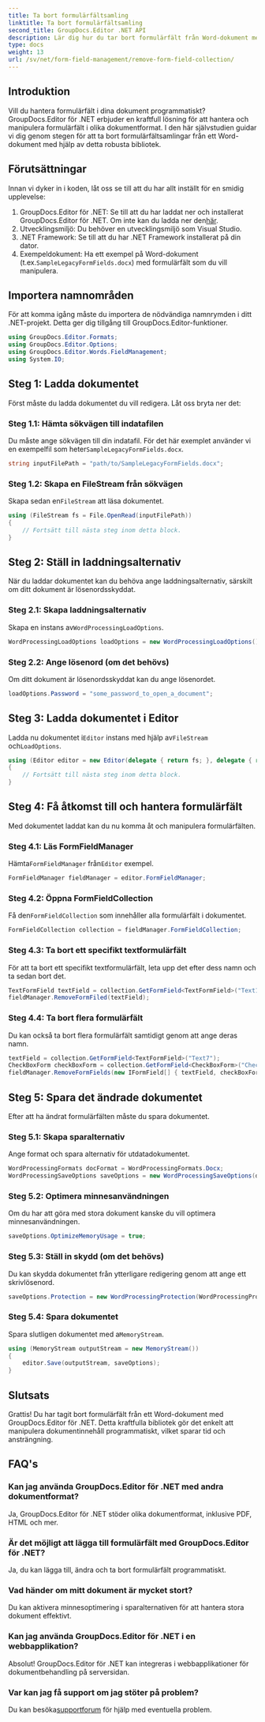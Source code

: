 ```yaml
---
title: Ta bort formulärfältsamling
linktitle: Ta bort formulärfältsamling
second_title: GroupDocs.Editor .NET API
description: Lär dig hur du tar bort formulärfält från Word-dokument med GroupDocs.Editor för .NET med denna steg-för-steg-guide. Idealisk för utvecklare.
type: docs
weight: 13
url: /sv/net/form-field-management/remove-form-field-collection/
---
```

## Introduktion
Vill du hantera formulärfält i dina dokument programmatiskt? GroupDocs.Editor för .NET erbjuder en kraftfull lösning för att hantera och manipulera formulärfält i olika dokumentformat. I den här självstudien guidar vi dig genom stegen för att ta bort formulärfältsamlingar från ett Word-dokument med hjälp av detta robusta bibliotek. 
## Förutsättningar
Innan vi dyker in i koden, låt oss se till att du har allt inställt för en smidig upplevelse:
1. GroupDocs.Editor för .NET: Se till att du har laddat ner och installerat GroupDocs.Editor för .NET. Om inte kan du ladda ner den[här](https://releases.groupdocs.com/editor/net/).
2. Utvecklingsmiljö: Du behöver en utvecklingsmiljö som Visual Studio.
3. .NET Framework: Se till att du har .NET Framework installerat på din dator.
4.  Exempeldokument: Ha ett exempel på Word-dokument (t.ex.`SampleLegacyFormFields.docx`) med formulärfält som du vill manipulera.

## Importera namnområden
För att komma igång måste du importera de nödvändiga namnrymden i ditt .NET-projekt. Detta ger dig tillgång till GroupDocs.Editor-funktioner.
```csharp
using GroupDocs.Editor.Formats;
using GroupDocs.Editor.Options;
using GroupDocs.Editor.Words.FieldManagement;
using System.IO;
```
## Steg 1: Ladda dokumentet
Först måste du ladda dokumentet du vill redigera. Låt oss bryta ner det:
### Steg 1.1: Hämta sökvägen till indatafilen
 Du måste ange sökvägen till din indatafil. För det här exemplet använder vi en exempelfil som heter`SampleLegacyFormFields.docx`.
```csharp
string inputFilePath = "path/to/SampleLegacyFormFields.docx";
```
### Steg 1.2: Skapa en FileStream från sökvägen
 Skapa sedan en`FileStream` att läsa dokumentet.
```csharp
using (FileStream fs = File.OpenRead(inputFilePath))
{
    // Fortsätt till nästa steg inom detta block.
}
```
## Steg 2: Ställ in laddningsalternativ
När du laddar dokumentet kan du behöva ange laddningsalternativ, särskilt om ditt dokument är lösenordsskyddat.
### Steg 2.1: Skapa laddningsalternativ
 Skapa en instans av`WordProcessingLoadOptions`.
```csharp
WordProcessingLoadOptions loadOptions = new WordProcessingLoadOptions();
```
### Steg 2.2: Ange lösenord (om det behövs)
Om ditt dokument är lösenordsskyddat kan du ange lösenordet.
```csharp
loadOptions.Password = "some_password_to_open_a_document";
```
## Steg 3: Ladda dokumentet i Editor
 Ladda nu dokumentet i`Editor` instans med hjälp av`FileStream` och`LoadOptions`.
```csharp
using (Editor editor = new Editor(delegate { return fs; }, delegate { return loadOptions; }))
{
    // Fortsätt till nästa steg inom detta block.
}
```
## Steg 4: Få åtkomst till och hantera formulärfält
Med dokumentet laddat kan du nu komma åt och manipulera formulärfälten.
### Steg 4.1: Läs FormFieldManager
 Hämta`FormFieldManager` från`Editor` exempel.
```csharp
FormFieldManager fieldManager = editor.FormFieldManager;
```
### Steg 4.2: Öppna FormFieldCollection
 Få den`FormFieldCollection` som innehåller alla formulärfält i dokumentet.
```csharp
FormFieldCollection collection = fieldManager.FormFieldCollection;
```
### Steg 4.3: Ta bort ett specifikt textformulärfält
För att ta bort ett specifikt textformulärfält, leta upp det efter dess namn och ta sedan bort det.
```csharp
TextFormField textField = collection.GetFormField<TextFormField>("Text1");
fieldManager.RemoveFormFiled(textField);
```
### Steg 4.4: Ta bort flera formulärfält
Du kan också ta bort flera formulärfält samtidigt genom att ange deras namn.
```csharp
textField = collection.GetFormField<TextFormField>("Text7");
CheckBoxForm checkBoxForm = collection.GetFormField<CheckBoxForm>("Check2");
fieldManager.RemoveFormFields(new IFormField[] { textField, checkBoxForm });
```
## Steg 5: Spara det ändrade dokumentet
Efter att ha ändrat formulärfälten måste du spara dokumentet.
### Steg 5.1: Skapa sparalternativ
Ange format och spara alternativ för utdatadokumentet.
```csharp
WordProcessingFormats docFormat = WordProcessingFormats.Docx;
WordProcessingSaveOptions saveOptions = new WordProcessingSaveOptions(docFormat);
```
### Steg 5.2: Optimera minnesanvändningen
Om du har att göra med stora dokument kanske du vill optimera minnesanvändningen.
```csharp
saveOptions.OptimizeMemoryUsage = true;
```
### Steg 5.3: Ställ in skydd (om det behövs)
Du kan skydda dokumentet från ytterligare redigering genom att ange ett skrivlösenord.
```csharp
saveOptions.Protection = new WordProcessingProtection(WordProcessingProtectionType.AllowOnlyFormFields, "write_password");
```
### Steg 5.4: Spara dokumentet
 Spara slutligen dokumentet med a`MemoryStream`.
```csharp
using (MemoryStream outputStream = new MemoryStream())
{
    editor.Save(outputStream, saveOptions);
}
```

## Slutsats
Grattis! Du har tagit bort formulärfält från ett Word-dokument med GroupDocs.Editor för .NET. Detta kraftfulla bibliotek gör det enkelt att manipulera dokumentinnehåll programmatiskt, vilket sparar tid och ansträngning.
## FAQ's
### Kan jag använda GroupDocs.Editor för .NET med andra dokumentformat?
Ja, GroupDocs.Editor för .NET stöder olika dokumentformat, inklusive PDF, HTML och mer.
### Är det möjligt att lägga till formulärfält med GroupDocs.Editor för .NET?
Ja, du kan lägga till, ändra och ta bort formulärfält programmatiskt.
### Vad händer om mitt dokument är mycket stort?
Du kan aktivera minnesoptimering i sparalternativen för att hantera stora dokument effektivt.
### Kan jag använda GroupDocs.Editor för .NET i en webbapplikation?
Absolut! GroupDocs.Editor för .NET kan integreras i webbapplikationer för dokumentbehandling på serversidan.
### Var kan jag få support om jag stöter på problem?
 Du kan besöka[supportforum](https://forum.groupdocs.com/c/editor/20) för hjälp med eventuella problem.